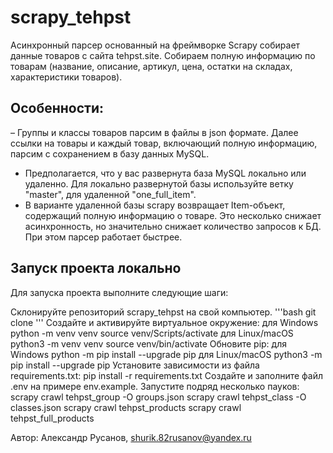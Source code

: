 # scrapy_tehpst
Асинхронный парсер основанный на фреймворке Scrapy собирает данные товаров с сайта tehpst.site. Собираем полную информацию по товарам (название, описание, артикул, цена, остатки на складах, характеристики товаров).

## Особенности:
– Группы и классы товаров парсим в файлы в json формате. Далее ссылки на товары и каждый товар, включающий полную информацию, парсим с сохранением в базу данных MySQL.
- Предполагается, что у вас развернута база MySQL локально или удаленно. Для локально развернутой базы используйте ветку "master", для удаленной "one_full_item".
- В варианте удаленной базы scrapy возвращает Item-объект, содержащий полную информацию о товаре. Это несколько снижает асинхронность, но значительно снижает количество запросов к БД. При этом парсер работает быстрее.

## Запуск проекта локально
Для запуска проекта выполните следующие шаги:

Склонируйте репозиторий scrapy_tehpst на свой компьютер.
'''bash git clone 
'''
Создайте и активируйте виртуальное окружение:
для Windows
python -m venv venv
source venv/Scripts/activate
для Linux/macOS
python3 -m venv venv
source venv/bin/activate
Обновите pip:
для Windows
python -m pip install --upgrade pip
для Linux/macOS
python3 -m pip install --upgrade pip
Установите зависимости из файла requirements.txt:
pip install -r requirements.txt
Создайте и заполните файл .env на примере env.example.
Запустите подряд несколько пауков: 
scrapy crawl tehpst_group -O groups.json
scrapy crawl tehpst_class -O classes.json
scrapy crawl tehpst_products
scrapy crawl tehpst_full_products

Автор:
Александр Русанов, shurik.82rusanov@yandex.ru
